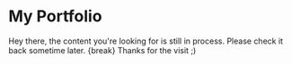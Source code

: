 # My Portfolio

Hey there, the content you're looking for is still in process. Please check it back sometime later.
{break}
Thanks for the visit ;)

